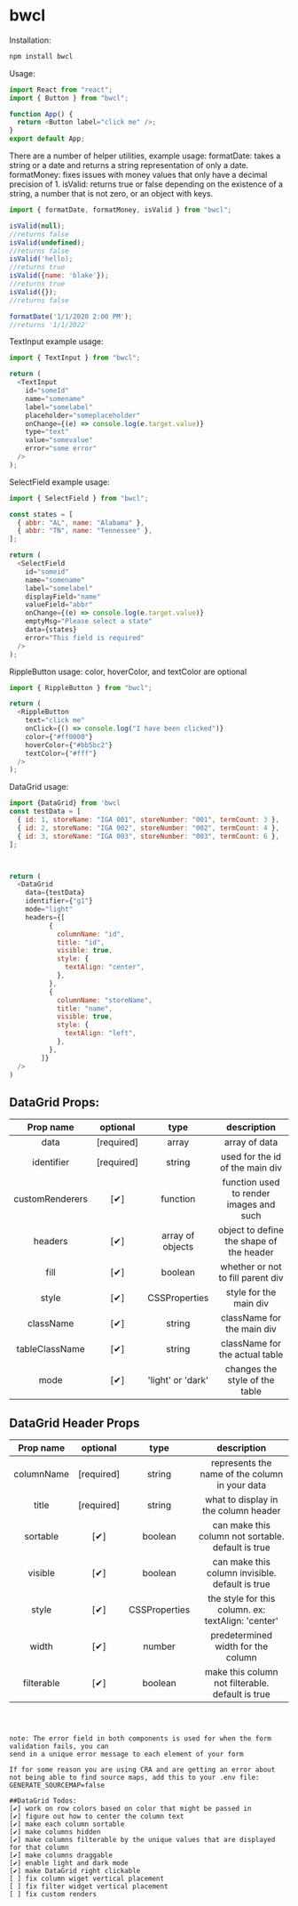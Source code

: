 # bwcl

Installation:

```js
npm install bwcl
```

Usage:

```js
import React from "react";
import { Button } from "bwcl";

function App() {
  return <Button label="click me" />;
}
export default App;
```

There are a number of helper utilities, example usage:
formatDate: takes a string or a date and returns a string representation of only a date.
formatMoney: fixes issues with money values that only have a decimal precision of 1.
isValid: returns true or false depending on the existence of a string, a number that is not zero, or an object with keys.

```js
import { formatDate, formatMoney, isValid } from "bwcl";

isValid(null);
//returns false
isValid(undefined);
//returns false
isValid('hello);
//returns true
isValid({name: 'blake'});
//returns true
isValid({});
//returns false

formatDate('1/1/2020 2:00 PM');
//returns '1/1/2022'
```

TextInput example usage:

```js
import { TextInput } from "bwcl";

return (
  <TextInput
    id="someId"
    name="somename"
    label="somelabel"
    placeholder="someplaceholder"
    onChange={(e) => console.log(e.target.value)}
    type="text"
    value="somevalue"
    error="some error"
  />
);
```

SelectField example usage:

```js
import { SelectField } from "bwcl";

const states = [
  { abbr: "AL", name: "Alabama" },
  { abbr: "TN", name: "Tennessee" },
];

return (
  <SelectField
    id="someid"
    name="somename"
    label="somelabel"
    displayField="name"
    valueField="abbr"
    onChange={(e) => console.log(e.target.value)}
    emptyMsg="Please select a state"
    data={states}
    error="This field is required"
  />
);
```

RippleButton usage:
color, hoverColor, and textColor are optional

```js
import { RippleButton } from "bwcl";

return (
  <RippleButton
    text="click me"
    onClick={() => console.log("I have been clicked")}
    color={"#ff0000"}
    hoverColor={"#bb5bc2"}
    textColor={"#fff"}
  />
);
```

DataGrid usage:

```js
import {DataGrid} from 'bwcl
const testData = [
  { id: 1, storeName: "IGA 001", storeNumber: "001", termCount: 3 },
  { id: 2, storeName: "IGA 002", storeNumber: "002", termCount: 4 },
  { id: 3, storeName: "IGA 003", storeNumber: "003", termCount: 6 },
];



return (
  <DataGrid
    data={testData}
    identifier={"g1"}
    mode="light"
    headers={[
          {
            columnName: "id",
            title: "id",
            visible: true,
            style: {
              textAlign: "center",
            },
          },
          {
            columnName: "storeName",
            title: "name",
            visible: true,
            style: {
              textAlign: "left",
            },
          },
        ]}
  />
)
```

## DataGrid Props:

|    Prop name    |  optional  |       type        |               description                |
| :-------------: | :--------: | :---------------: | :--------------------------------------: |
|      data       | [required] |       array       |              array of data               |
|   identifier    | [required] |      string       |     used for the id of the main div      |
| customRenderers |    [✔]     |     function      | function used to render images and such  |
|     headers     |    [✔]     | array of objects  | object to define the shape of the header |
|      fill       |    [✔]     |      boolean      |    whether or not to fill parent div     |
|      style      |    [✔]     |   CSSProperties   |          style for the main div          |
|    className    |    [✔]     |      string       |        className for the main div        |
| tableClassName  |    [✔]     |      string       |      className for the actual table      |
|      mode       |    [✔]     | 'light' or 'dark' |      changes the style of the table      |

## DataGrid Header Props

| Prop name  |  optional  |     type      |                    description                     |
| :--------: | :--------: | :-----------: | :------------------------------------------------: |
| columnName | [required] |    string     |   represents the name of the column in your data   |
|   title    | [required] |    string     |        what to display in the column header        |
|  sortable  |    [✔]     |    boolean    | can make this column not sortable. default is true |
|  visible   |    [✔]     |    boolean    |  can make this column invisible. default is true   |
|   style    |    [✔]     | CSSProperties | the style for this column. ex: textAlign: 'center' |
|   width    |    [✔]     |    number     |         predetermined width for the column         |
| filterable |    [✔]     |    boolean    |  make this column not filterable. default is true  |

```



note: The error field in both components is used for when the form validation fails, you can
send in a unique error message to each element of your form

If for some reason you are using CRA and are getting an error about not being able to find source maps, add this to your .env file:
GENERATE_SOURCEMAP=false

##DataGrid Todos:
[✔] work on row colors based on color that might be passed in
[✔] figure out how to center the column text
[✔] make each column sortable
[✔] make columns hidden
[✔] make columns filterable by the unique values that are displayed for that column
[✔] make columns draggable
[✔] enable light and dark mode
[✔] make DataGrid right clickable
[ ] fix column wiget vertical placement
[ ] fix filter widget vertical placement
[ ] fix custom renders
```

